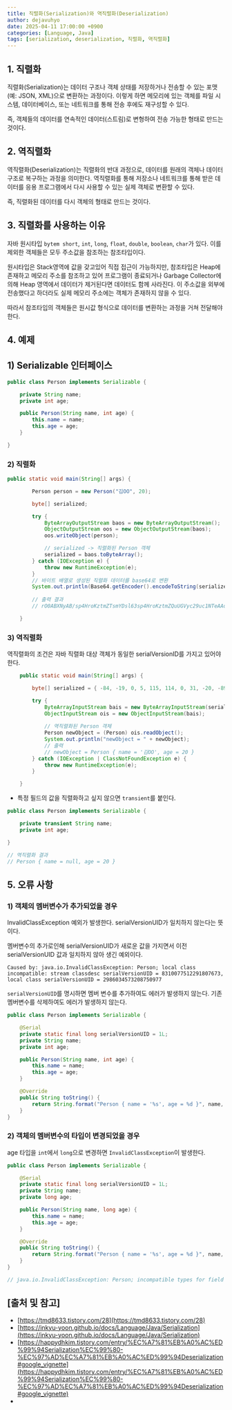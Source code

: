 ```yaml
---
title: 직렬화(Serialization)와 역직렬화(Deserialization)
author: dejavuhyo
date: 2025-04-11 17:00:00 +0900
categories: [Language, Java]
tags: [serialization, deserialization, 직렬화, 역직렬화]
---
```


## 1. 직렬화
직렬화(Serialization)는 데이터 구조나 객체 상태를 저장하거나 전송할 수 있는 포맷(예: JSON, XML)으로 변환하는 과정이다. 이렇게 하면 메모리에 있는 객체를 파일 시스템, 데이터베이스, 또는 네트워크를 통해 전송 후에도 재구성할 수 있다.

즉, 객체들의 데이터를 연속적인 데이터(스트림)로 변형하여 전송 가능한 형태로 만드는 것이다.

## 2. 역직렬화
역직렬화(Deserialization)는 직렬화의 반대 과정으로, 데이터를 원래의 객체나 데이터 구조로 복구하는 과정을 의미한다. 역직렬화를 통해 저장소나 네트워크를 통해 받은 데이터를 응용 프로그램에서 다시 사용할 수 있는 실제 객체로 변환할 수 있다.

즉, 직렬화된 데이터를 다시 객체의 형태로 만드는 것이다.

## 3. 직렬화를 사용하는 이유
자바 원시타입 `bytem short`, `int`, `long`, `float`, `double`, `boolean`, `char`가 있다. 이를 제외한 객체들은 모두 주소값을 참조하는 참조타입이다.

원시타입은 Stack영역에 값을 갖고있어 직접 접근이 가능하지만, 참조타입은 Heap에 존재하고 메모리 주소를 참조하고 있어 프로그램이 종료되거나 Garbage Collector에 의해 Heap 영역에서 데이터가 제거된다면 데이터도 함께 사라진다. 이 주소값을 외부에 전송했다고 하더라도 실제 메모리 주소에는 객체가 존재하지 않을 수 있다.

따라서 참조타입의 객체들은 원시값 형식으로 데이터를 변환하는 과정을 거쳐 전달해야 한다.

## 4. 예제

## 1) Serializable 인터페이스

```java
public class Person implements Serializable {

    private String name;
    private int age;

    public Person(String name, int age) {
        this.name = name;
        this.age = age;
    }

}
```

### 2) 직렬화

```java
public static void main(String[] args) {

        Person person = new Person("김OO", 20);

        byte[] serialized;

        try {
            ByteArrayOutputStream baos = new ByteArrayOutputStream();
            ObjectOutputStream oos = new ObjectOutputStream(baos);
            oos.writeObject(person);

            // serialized -> 직렬화된 Person 객체
            serialized = baos.toByteArray();
        } catch (IOException e) {
            throw new RuntimeException(e);
        }
        // 바이트 배열로 생성된 직렬화 데이터를 base64로 변환
        System.out.println(Base64.getEncoder().encodeToString(serialized));
        
        // 출력 결과
        // rO0ABXNyAB/sp4HroKztmZTsmYDsl63sp4HroKztmZQuUGVyc29uc1NTeAAdcbkCAAJJAANhZ2VMAARuYW1ldAASTGphdmEvbGFuZy9TdHJpbmc7eHAAAAAUdAAF6rmAT08=

    }
```

### 3) 역직렬화
역직렬화의 조건은 자바 직렬화 대상 객체가 동일한 serialVersionID를 가지고 있어야한다.

```java
    public static void main(String[] args) {

        byte[] serialized = { -84, -19, 0, 5, 115, 114, 0, 31, -20, -89, ... };

        try {
            ByteArrayInputStream bais = new ByteArrayInputStream(serialized);
            ObjectInputStream ois = new ObjectInputStream(bais);
            
            // 역직렬화된 Person 객체
            Person newObject = (Person) ois.readObject();
            System.out.println("newObject = " + newObject);
            // 출력
            // newObject = Person { name = '김OO', age = 20 }
        } catch (IOException | ClassNotFoundException e) {
            throw new RuntimeException(e);
        }

    }
```

* 특정 필드의 값을 직렬화하고 싶지 않으면 `transient`를 붙인다.

```java
public class Person implements Serializable {

    private transient String name;
    private int age;

}

// 역직렬화 결과
// Person { name = null, age = 20 }
```

## 5. 오류 사항

### 1) 객체의 멤버변수가 추가되었을 경우
InvalidClassException 예외가 발생한다. serialVersionUID가 일치하지 않는다는 뜻이다.

멤버변수의 추가로인해 serialVersionUID가 새로운 값을 가지면서 이전 serialVersionUID 값과 일치하지 않아 생긴 예외이다.

```text
Caused by: java.io.InvalidClassException: Person; local class incompatible: stream classdesc serialVersionUID = 8310077512291807673, local class serialVersionUID = 2986034573208750977
```

`serialVersionUID`를 명시하면 멤버 변수를 추가하여도 에러가 발생하지 않는다. 기존 멤버변수를 삭제하여도 에러가 발생하지 않는다.

```java
public class Person implements Serializable {

    @Serial
    private static final long serialVersionUID = 1L;
    private String name;
    private int age;

    public Person(String name, int age) {
        this.name = name;
        this.age = age;
    }

    @Override
    public String toString() {
        return String.format("Person { name = '%s', age = %d }", name, age);
    }
}
```

### 2) 객체의 멤버변수의 타입이 변경되었을 경우
age 타입을 `int`에서 `long`으로 변경하면 `InvalidClassException`이 발생한다.

```java
public class Person implements Serializable {

    @Serial
    private static final long serialVersionUID = 1L;
    private String name;
    private long age;

    public Person(String name, long age) {
        this.name = name;
        this.age = age;
    }

    @Override
    public String toString() {
        return String.format("Person { name = '%s', age = %d }", name, age);
    }
}

// java.io.InvalidClassException: Person; incompatible types for field age
```

## [출처 및 참고]
* [https://tmd8633.tistory.com/28](https://tmd8633.tistory.com/28)
* [https://inkyu-yoon.github.io/docs/Language/Java/Serialization](https://inkyu-yoon.github.io/docs/Language/Java/Serialization)
* [https://happydhkim.tistory.com/entry/%EC%A7%81%EB%A0%AC%ED%99%94Serialization%EC%99%80-%EC%97%AD%EC%A7%81%EB%A0%AC%ED%99%94Deserialization#google_vignette](https://happydhkim.tistory.com/entry/%EC%A7%81%EB%A0%AC%ED%99%94Serialization%EC%99%80-%EC%97%AD%EC%A7%81%EB%A0%AC%ED%99%94Deserialization#google_vignette)
* 
